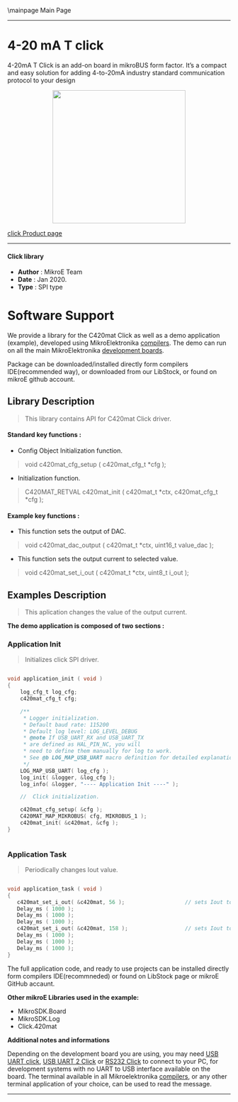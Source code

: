 \mainpage Main Page
 
 

---
# 4-20 mA T click

4-20mA T Click is an add-on board in mikroBUS form factor. It’s a compact and easy solution for adding 4-to-20mA industry standard communication protocol to your design

<p align="center">
  <img src="https://download.mikroe.com/images/click_for_ide/420mat_click.png" height=300px>
</p>

[click Product page](https://www.mikroe.com/4-20ma-t-click)

---


#### Click library 

- **Author**        : MikroE Team
- **Date**          : Jan 2020.
- **Type**          : SPI type


# Software Support

We provide a library for the C420mat Click 
as well as a demo application (example), developed using MikroElektronika 
[compilers](https://shop.mikroe.com/compilers). 
The demo can run on all the main MikroElektronika [development boards](https://shop.mikroe.com/development-boards).

Package can be downloaded/installed directly form compilers IDE(recommended way), or downloaded from our LibStock, or found on mikroE github account. 

## Library Description

> This library contains API for C420mat Click driver.

#### Standard key functions :

- Config Object Initialization function.
> void c420mat_cfg_setup ( c420mat_cfg_t *cfg ); 
 
- Initialization function.
> C420MAT_RETVAL c420mat_init ( c420mat_t *ctx, c420mat_cfg_t *cfg );



#### Example key functions :

- This function sets the output of DAC.
> void c420mat_dac_output ( c420mat_t *ctx, uint16_t value_dac );
 
- This function sets the output current to selected value.
> void c420mat_set_i_out ( c420mat_t *ctx, uint8_t i_out );


## Examples Description

> This aplication changes the value of the output current.

**The demo application is composed of two sections :**

### Application Init 

> Initializes click SPI driver.

```c

void application_init ( void )
{
    log_cfg_t log_cfg;
    c420mat_cfg_t cfg;

    /** 
     * Logger initialization.
     * Default baud rate: 115200
     * Default log level: LOG_LEVEL_DEBUG
     * @note If USB_UART_RX and USB_UART_TX 
     * are defined as HAL_PIN_NC, you will 
     * need to define them manually for log to work. 
     * See @b LOG_MAP_USB_UART macro definition for detailed explanation.
     */
    LOG_MAP_USB_UART( log_cfg );
    log_init( &logger, &log_cfg );
    log_info( &logger, "---- Application Init ----" );

    //  Click initialization.

    c420mat_cfg_setup( &cfg );
    C420MAT_MAP_MIKROBUS( cfg, MIKROBUS_1 );
    c420mat_init( &c420mat, &cfg );
}
  
```

### Application Task

> Periodically changes Iout value.

```c

void application_task ( void )
{
   c420mat_set_i_out( &c420mat, 56 );                   // sets Iout to 5.6mA
   Delay_ms ( 1000 );
   Delay_ms ( 1000 );
   Delay_ms ( 1000 );
   c420mat_set_i_out( &c420mat, 158 );                  // sets Iout to 15.8mA
   Delay_ms ( 1000 );
   Delay_ms ( 1000 );
   Delay_ms ( 1000 );
}  

```


The full application code, and ready to use projects can be  installed directly form compilers IDE(recommneded) or found on LibStock page or mikroE GitHub accaunt.

**Other mikroE Libraries used in the example:** 

- MikroSDK.Board
- MikroSDK.Log
- Click.420mat

**Additional notes and informations**

Depending on the development board you are using, you may need 
[USB UART click](https://shop.mikroe.com/usb-uart-click), 
[USB UART 2 Click](https://shop.mikroe.com/usb-uart-2-click) or 
[RS232 Click](https://shop.mikroe.com/rs232-click) to connect to your PC, for 
development systems with no UART to USB interface available on the board. The 
terminal available in all Mikroelektronika 
[compilers](https://shop.mikroe.com/compilers), or any other terminal application 
of your choice, can be used to read the message.



---
